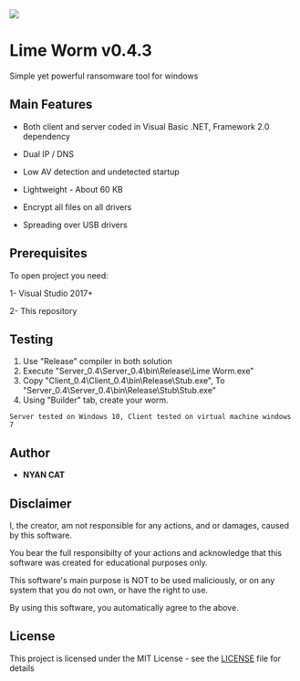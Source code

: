 <img src="https://i.imgur.com/BQgvLeA.gif">

# Lime Worm v0.4.3
	
 Simple yet powerful ransomware tool for windows

 
## Main Features

* Both client and server coded in Visual Basic .NET, Framework 2.0 dependency
 
* Dual IP / DNS

* Low AV detection and undetected startup
 
* Lightweight - About 60 KB

* Encrypt all files on all drivers

* Spreading over USB drivers
 
 
## Prerequisites

To open project you need:

1- Visual Studio 2017+

2- This repository
 
 
## Testing
 
1. Use "Release" compiler in both solution
2. Execute "Server_0.4\Server_0.4\bin\Release\Lime Worm.exe"
3. Copy "Client_0.4\Client_0.4\bin\Release\Stub.exe", To "Server_0.4\Server_0.4\bin\Release\Stub\Stub.exe"
4. Using "Builder" tab, create your worm.
 ```
 Server tested on Windows 10, Client tested on virtual machine windows 7
 ```
 

## Author

* **NYAN CAT**  


## Disclaimer

I, the creator, am not responsible for any actions, and or damages, caused by this software.

You bear the full responsibilty of your actions and acknowledge that this software was created for educational purposes only.

This software's main purpose is NOT to be used maliciously, or on any system that you do not own, or have the right to use.

By using this software, you automatically agree to the above.

## License

This project is licensed under the MIT License - see the [LICENSE](/LICENSE) file for details
